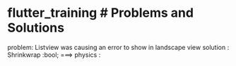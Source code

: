 # flutter_training # Problems and Solutions

problem: Listview was causing an error to show in landscape view
solution : Shrinkwrap :bool; ===> physics : 

